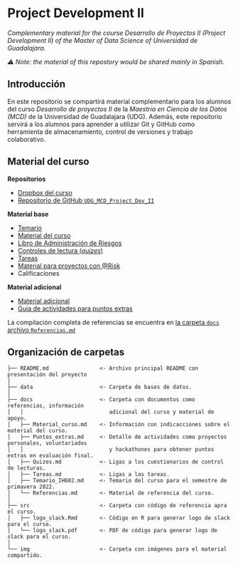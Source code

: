 # Project Development II
_Complementary material for the course Desarrollo de Proyectos II (Project Development II) of the Master of Data Science of Universidad de Guadalajara._

_⚠️ Note: the material of this repostory would be shared mainly in Spanish._

## Introducción
En este repositorio se compartirá material complementario para los alumnos del curso _Desarrollo de proyectos II_ de la _Maestría en Ciencia de los Datos (MCD)_ de la Universidad de Guadalajara (UDG). Además, este repositorio servirá a los alumnos para aprender a utilizar Git y GitHub como herramienta de almacenamiento, control de versiones y trabajo colaborativo.

## Material del curso

__Repositorios__
- [Dropbox del curso](https://www.dropbox.com/sh/k6klb0b4d6ab1ub/AAA4xuIyks58mnu3F4-BGedZa?dl=0)
- [Repositorio de GitHub `UDG_MCD_Project_Dev_II`](https://github.com/vcuspinera/UDG_MCD_Project_Dev_II)

__Material base__
- [Temario](https://github.com/vcuspinera/UDG_MCD_Project_Dev_II/blob/main/docs/Temario_IH602.pdf)
- [Material del curso](https://github.com/vcuspinera/UDG_MCD_Project_Dev_II/blob/main/docs/Material_curso.md)
- [Libro de Administración de Riesgos](https://www.dropbox.com/sh/8f30655iex1mo43/AAB7HXnhRJAixlzLRRu1h2b1a?dl=0)
- [Controles de lectura (_quizes_)](https://github.com/vcuspinera/UDG_MCD_Project_Dev_II/blob/main/docs/Quizes.md)
- [Tareas](https://github.com/vcuspinera/UDG_MCD_Project_Dev_II/blob/main/docs/Tareas.md)
- [Material para proyectos con @Risk](https://www.dropbox.com/sh/i8mcs1ccutgp891/AADvhXit2qQV20OVecyxDch-a?dl=0)
- Calificaciones

__Material adicional__
- [Material adicional](https://www.dropbox.com/sh/rg86msgnis2etf3/AACHdEruNH5wo_NIxW93BJxLa?dl=0)
- [Guía de actividades para puntos extras](https://github.com/vcuspinera/UDG_MCD_Project_Dev_II/blob/main/docs/Puntos_extras.md)

La compilación completa de referencias se encuentra en [la carpeta `docs` archivo `Referencias.md`](https://github.com/vcuspinera/UDG_MCD_Project_Dev_II/blob/main/docs/Referencias.md)

## Organización de carpetas
    ├── README.md                <- Archivo principal README con presentación del proyecto
    │
    ├── data                     <- Carpeta de bases de datos.
    │
    ├── docs                     <- Carpeta con documentos como referencias, información 
    │   │                           adicional del curso y material de apoyo.
    │   ├── Material_curso.md    <- Información con indicacciones sobre el material del curso.  
    │   ├── Puntos_extras.md     <- Detalle de actividades como proyectos personales, voluntariados
    │   │                           y hackathones para obtener puntos extras en evaluación final.
    │   ├── Quizes.md            <- Ligas a los cuestionarios de control de lecturas.
    │   ├── Tareas.md            <- Ligas a las tareas.
    │   ├── Temario_IH602.md     <- Temario del curso para el semestre de primavera 2022.
    │   └── Referencias.md       <- Material de referencia del curso.
    │
    ├── src                      <- Carpeta con código de referencia apra el curso.
    │   ├── logo_slack.Rmd       <- Código en R para generar logo de slack para el curso.
    │   └── logo_slack.pdf       <- PDF de código para generar logo de slack para el curso.
    │
    └── img                      <- Carpeta con imágenes para el material compartido.
